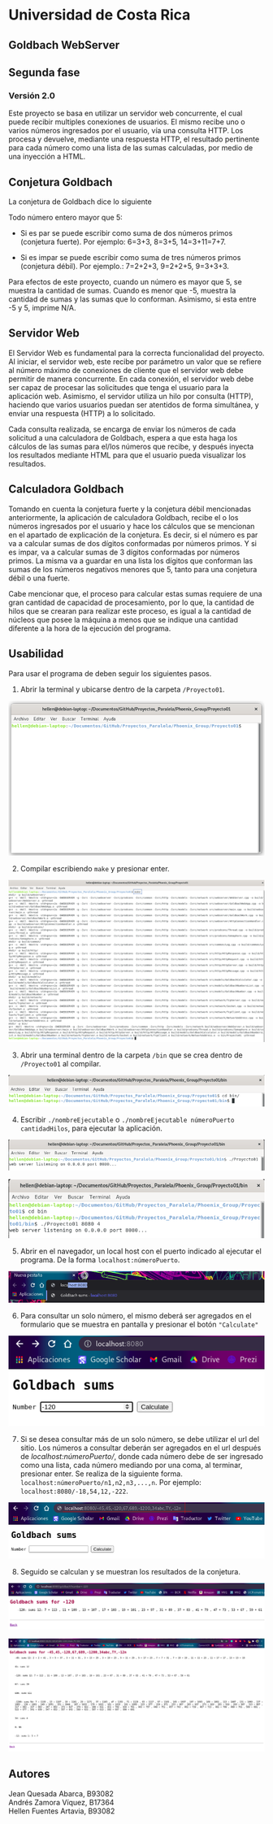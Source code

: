 # Universidad de Costa Rica

## Goldbach WebServer

## Segunda fase

### Versión 2.0

Este proyecto se basa en utilizar un servidor web concurrente, el cual puede recibir multiples conexiones de usuarios. El mismo recibe uno o varios números ingresados por el usuario, vía una consulta HTTP. Los procesa y devuelve, mediante una respuesta HTTP, el resultado pertinente para cada número como una lista de las sumas calculadas, por medio de una inyección a HTML.

## Conjetura Goldbach

La conjetura de Goldbach dice lo siguiente

Todo número entero mayor que 5:

- Si es par se puede escribir como suma de dos números primos (conjetura fuerte). Por ejemplo: 6=3+3, 8=3+5, 14=3+11=7+7.

- Si es impar se puede escribir como suma de tres números primos (conjetura débil). Por ejemplo.: 7=2+2+3, 9=2+2+5, 9=3+3+3.

Para efectos de este proyecto, cuando un número es mayor que 5, se muestra la cantidad de sumas. Cuando es menor que -5, muestra la cantidad de sumas y las sumas que lo conforman. Asimismo, si esta entre -5 y 5, imprime N/A.

## Servidor Web

El Servidor Web es fundamental para la correcta funcionalidad del proyecto. Al iniciar, el servidor web, este recibe por parámetro un valor que se refiere al número máximo de conexiones de cliente que el servidor web debe permitir de manera concurrente. En cada conexión, el servidor web debe ser capaz de procesar las solicitudes que tenga el usuario para la aplicación web. Asimismo, el servidor utiliza un hilo por consulta (HTTP), haciendo que varios usuarios puedan ser atentidos de forma simultánea, y enviar una respuesta (HTTP) a lo solicitado. 

Cada consulta realizada, se encarga de enviar los números de cada solicitud a una calculadora de Goldbach, espera a que esta haga los cálculos de las sumas para el/los números que recibe, y después inyecta los resultados mediante HTML para que el usuario pueda visualizar los resultados.


## Calculadora Goldbach

Tomando en cuenta la conjetura fuerte y la conjetura débil mencionadas anteriormente, la aplicación de calculadora Goldbach, recibe el o los números ingresados por el usuario y hace los cálculos que se mencionan en el apartado de explicación de la conjetura. Es decir, si el número es par va a calcular sumas de dos dígitos conformadas por números primos. Y si es impar, va a calcular sumas de 3 dígitos conformadas por números primos. La misma va a guardar en una lista los dígitos que conforman las sumas de los números negativos menores que 5, tanto para una conjetura débil o una fuerte.

Cabe mencionar que, el proceso para calcular estas sumas requiere de una gran cantidad de capacidad de procesamiento, por lo que, la cantidad de hilos que se crearan para realizar este proceso, es igual a la cantidad de núcleos que posee la máquina a menos que se indique una cantidad diferente a la hora de la ejecución del programa.

## Usabilidad

Para usar el programa de deben seguir los siguientes pasos.

1. Abrir la terminal y ubicarse dentro de la carpeta ```/Proyecto01```.

![](img/Terminal.png)

2. Compilar escribiendo ```make``` y presionar enter.

![](img/Make.png)

3. Abrir una terminal dentro de la carpeta ```/bin``` que se crea dentro de ```/Proyecto01``` al compilar.

![](img/Bin.png)

4. Escribir ```./nombreEjecutable``` o ```./nombreEjecutable númeroPuerto cantidadHilos```, para ejecutar la aplicación.

![](img/Ejecucion.png)

![](img/Ejecucion2.png)


5. Abrir en el navegador, un local host con el puerto indicado al ejecutar el programa. De la forma ```localhost:númeroPuerto```.

![](img/LocalHost.png)


6. Para consultar un solo número, el mismo deberá ser agregados en el formulario que se muestra en pantalla y presionar el botón ```"Calculate"```

![](img/FuncionalidadFormulario01.png)


7. Si se desea consultar más de un solo número, se debe utilizar el url del sitio. Los números a consultar deberán ser agregados en el url después de *localhost:númeroPuerto/*, donde cada número debe de ser ingresado como una lista, cada número mediando por una coma, al terminar, presionar enter. Se realiza de la siguiente forma. ```localhost:númeroPuerto/n1,n2,n3,...,n```. Por ejemplo: ```localhost:8080/-18,54,12,-222```.

![](img/FuncionalidadURL01.png)

8. Seguido se calculan y se muestran los resultados de la conjetura. 

![](img/FuncionalidadFormulario02.png)

![](img/FuncionalidadURL02.png)


## Autores

Jean Quesada Abarca, B93082\
Andrés Zamora Víquez, B17364\
Hellen Fuentes Artavia, B93082